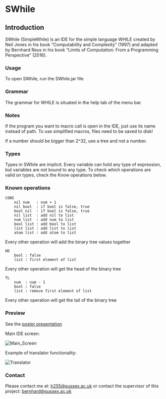 # SWhile

## Introduction
SWhile (SimpleWhile) is an IDE for the simple language WHILE created by Neil Jones in his book “Computability and Complexity” (1997) and adapted by Bernhard Reus in his book “Limits of Computation: From a Programming Perspective” (2016).

### Usage
To open SWhile, run the SWhile.jar file

### Grammar
The grammar for WHILE is situated in the help tab of the menu bar.

### Notes
If the program you want to macro call is open in the IDE, just use its name instead of path.
To use simplified macros, files need to be saved to disk!

If a number should be bigger than 2^32, use a tree and not a number.

### Types
Types in SWhile are implicit. Every variable can hold any type of expression, but variables are not bound to any type. To check which operations are valid on types, check the Know operations below.

### Known operations
```
CONS
	nil num   : num + 1
	nil bool  : if bool is false, true
	bool nil  : if bool is false, true
	nil list  : add nil to list
	num list  : add num to list
	bool list : add bool to list
	list list : add list to list
	atom list : add atom to list
```

Every other operation will add the binary tree values together

```
HD
	bool : false
	list : first element of list
```

Every other operation will get the head of the binary tree

```
TL
	num  : num - 1
	bool : false
	list : remove first element of list
```
Every other operation will get the tail of the binary tree

### Preview
See the [poster presentation](https://github.com/lucasrijllart/SWhile/files/5321945/118472_Poster.pdf)

Main IDE screen:

![Main_Screen](https://user-images.githubusercontent.com/11093148/94996175-f0eb7f80-059a-11eb-9c5f-4f10bdf0414e.png)

Example of translator functionality:

![Translator](https://user-images.githubusercontent.com/11093148/94996180-f34dd980-059a-11eb-8476-6d83b3e77e0a.png)

### Contact
Please contact me at: lr255@sussex.ac.uk
or contact the supervisor of this project: bernhard@sussex.ac.uk 
